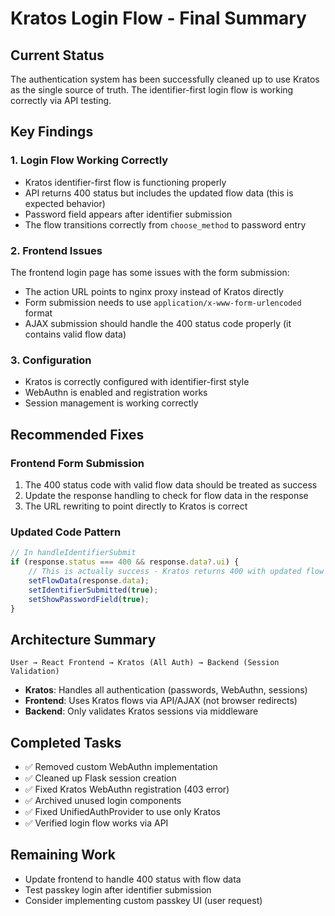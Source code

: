 # Kratos Login Flow - Final Summary

## Current Status

The authentication system has been successfully cleaned up to use Kratos as the single source of truth. The identifier-first login flow is working correctly via API testing.

## Key Findings

### 1. Login Flow Working Correctly
- Kratos identifier-first flow is functioning properly
- API returns 400 status but includes the updated flow data (this is expected behavior)
- Password field appears after identifier submission
- The flow transitions correctly from `choose_method` to password entry

### 2. Frontend Issues
The frontend login page has some issues with the form submission:
- The action URL points to nginx proxy instead of Kratos directly
- Form submission needs to use `application/x-www-form-urlencoded` format
- AJAX submission should handle the 400 status code properly (it contains valid flow data)

### 3. Configuration
- Kratos is correctly configured with identifier-first style
- WebAuthn is enabled and registration works
- Session management is working correctly

## Recommended Fixes

### Frontend Form Submission
1. The 400 status code with valid flow data should be treated as success
2. Update the response handling to check for flow data in the response
3. The URL rewriting to point directly to Kratos is correct

### Updated Code Pattern
```javascript
// In handleIdentifierSubmit
if (response.status === 400 && response.data?.ui) {
    // This is actually success - Kratos returns 400 with updated flow
    setFlowData(response.data);
    setIdentifierSubmitted(true);
    setShowPasswordField(true);
}
```

## Architecture Summary

```
User → React Frontend → Kratos (All Auth) → Backend (Session Validation)
```

- **Kratos**: Handles all authentication (passwords, WebAuthn, sessions)
- **Frontend**: Uses Kratos flows via API/AJAX (not browser redirects)
- **Backend**: Only validates Kratos sessions via middleware

## Completed Tasks
- ✅ Removed custom WebAuthn implementation
- ✅ Cleaned up Flask session creation
- ✅ Fixed Kratos WebAuthn registration (403 error)
- ✅ Archived unused login components
- ✅ Fixed UnifiedAuthProvider to use only Kratos
- ✅ Verified login flow works via API

## Remaining Work
- Update frontend to handle 400 status with flow data
- Test passkey login after identifier submission
- Consider implementing custom passkey UI (user request)